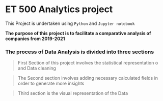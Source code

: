 # ET 500 Analytics project

This Project is undertaken using `Python` and `Jupyter notebook` 

**The purpose of this project is to facilitate a comparative analysis of companies from 2019-2021**

### The process of Data Analysis is divided into three sections 

> First Section of this project involves the statistical representation o and Data cleaning

> The Second section involves adding necessary calculated fields in order to generate more insights 

> Third section is the visual representation of the Data
